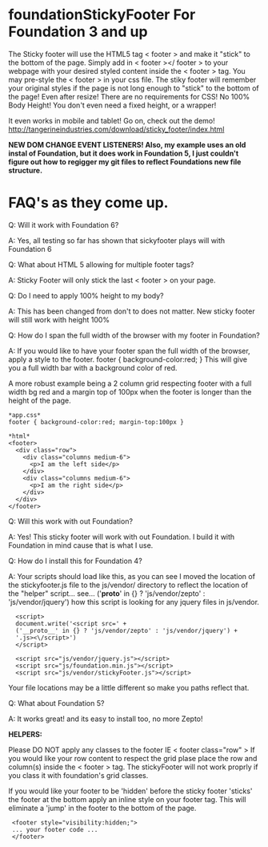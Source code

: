 foundationStickyFooter For Foundation 3 and up
======================
The Sticky footer will use the HTML5 tag < footer > and make it "stick" to the bottom of the page.
Simply add in < footer ></ footer > to your webpage with your desired styled content inside the < footer > tag.
You may pre-style the < footer > in your css file. 
The stiky footer will remember your original styles if the page is not long enough to "stick" to the bottom of the page! Even after resize!
There are no requirements for CSS! No 100% Body Height!
You don't even need a fixed height, or a wrapper!

It even works in mobile and tablet! Go on, check out the demo! http://tangerineindustries.com/download/sticky_footer/index.html

<b>NEW DOM CHANGE EVENT LISTENERS! Also, my example uses an old instal of Foundation, but it does work in Foundation 5, I just couldn't figure out how to regigger my git files to reflect Foundations new file structure.</b>

FAQ's as they come up.
=====================
Q: Will it work with Foundation 6?

A: Yes, all testing so far has shown that sickyfooter plays will with Foundation 6

Q: What about HTML 5 allowing for multiple footer tags? 

A: Sticky Footer will only stick the last < footer > on your page.

Q: Do I need to apply 100% height to my body?

A: This has been changed from don't to does not matter. New sticky footer will still work with height 100%

Q: How do I span the full width of the browser with my footer in Foundation?

A: If you would like to have your footer span the full width of the browser, apply a style to the footer.
footer { background-color:red; } 
This will give you a full width bar with a background color of red.

A more robust example being a 2 column grid respecting footer with a full width bg red and a margin top of 100px when the footer is longer than the height of the page.

```
*app.css*
footer { background-color:red; margin-top:100px }

*html*
<footer>
  <div class="row">
    <div class="columns medium-6">
      <p>I am the left side</p>
    </div>
    <div class="columns medium-6">
      <p>I am the right side</p>
    </div>
  </div>
</footer>
```


Q: Will this work with out Foundation?

A: Yes! This sticky footer will work with out Foundation. I build it with Foundation in mind cause that is what I use.

Q: How do I install this for Foundation 4?

A: Your scripts should load like this, as you can see I moved the location of the stickyfooter.js file to the js/vendor/ directory to reflect the location of the "helper" script... see... ('__proto__' in {} ? 'js/vendor/zepto' : 'js/vendor/jquery') how this script is looking for any jquery files in js/vendor.
```
  <script>
  document.write('<script src=' +
  ('__proto__' in {} ? 'js/vendor/zepto' : 'js/vendor/jquery') +
  '.js><\/script>')
  </script>

  <script src="js/vendor/jquery.js"></script>
  <script src="js/foundation.min.js"></script>
  <script src="js/vendor/stickyFooter.js"></script>
```
  
Your file locations may be a little different so make you paths reflect that.

Q: What about Foundation 5? 

A: It works great! and its easy to install too, no more Zepto!


<b>HELPERS:</b>

Please DO NOT apply any classes to the footer IE < footer class="row" > If you would like your row content to respect the grid plase place the row and column(s) inside the < footer > tag. The stickyFooter will not work proprly if you class it with foundation's grid classes.

If you would like your footer to be 'hidden' before the sticky footer 'sticks' the footer at the bottom apply an inline style on your footer tag. This will eliminate a 'jump' in the footer to the bottom of the page.
```
 <footer style="visibility:hidden;">
 ... your footer code ...
 </footer>
 ```
